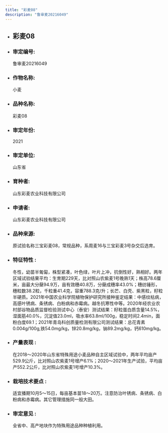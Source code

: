 ```yaml
---
title: "彩麦08"
description: "鲁审麦20216049"
---
```

* ## 彩麦08
* ###  审定编号:  
   鲁审麦20216049

*  ### 作物名称:  
   小麦

*   ###  品种名称: 
    彩麦08

*   ### 审定年份: 
    2021

*   ### 审定单位:  
    山东省

*   ### 育种者:  
    山东彩麦农业科技有限公司

*   ### 申请者:  
    山东彩麦农业科技有限公司

*   ### 品种来源:  
    原试验名称三宝彩麦08，常规品种，系周麦16与三宝彩麦3号杂交后选育。

*   ### 特征特性 : 
    冬性，幼苗半匍匐，株型紧凑，叶色绿，叶片上冲，抗倒性好，熟相好。两年区域试验结果平均：生育期229天，比对照山农紫麦1号晚熟1天；株高78.6厘米，亩最大分蘖94.9万，亩有效穗40.8万，分蘖成穗率43.0%；穗纺锤形，穗粒数38.2粒，千粒重41.4克，容重788.3克/升；长芒、白壳、紫黑粒，籽粒半硬质。2021年中国农业科学院植物保护研究所接种鉴定结果：中感纹枯病，高感叶锈病、条锈病、白粉病和赤霉病。越冬抗寒性中等。2020年经农业农村部谷物品质监督检验测试中心（泰安）测试结果：籽粒蛋白质含量14.5%，湿面筋40.0%，沉淀值23.0ml，吸水率63.8ml/100g，稳定时间2.4min，面粉白度69.1；2021年青岛科创质量检测有限公司测试结果：总花青素0.004g/100g,铁54.0mg/kg，锌20.8mg/kg，钠89.2mg/kg，钙610mg/kg。

*   ### 产量表现 : 
    在2018～2020年山东省特殊用途小麦品种自主区域试验中，两年平均亩产529.9公斤，比对照山农紫麦1号增产6.1%；2020～2021年生产试验，平均亩产552.2公斤，比对照山农紫麦1号增产10.3%。

*   ### 栽培技术要点 : 
    适宜播期10月5～15日，每亩基本苗18～20万。注意防治叶锈病、条锈病、白粉病和赤霉病。其它管理措施同一般大田。

*   ### 审定意见 : 
    全省中、高产地块作为特殊用途品种种植利用。
